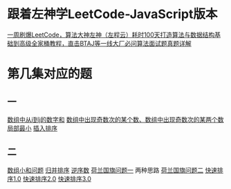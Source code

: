 # 跟着左神学LeetCode-JavaScript版本
[一周刷爆LeetCode，算法大神左神（左程云）耗时100天打造算法与数据结构基础到高级全家桶教程，直击BTAJ等一线大厂必问算法面试题真题详解
](https://www.bilibili.com/video/BV13g41157hK?spm_id_from=333.999.0.0&vd_source=caa0dbc390860e23b7561e77da114463) 
# 第几集对应的题
## 一
[数组中从i到j的数字和](./src/arraySumFrom)
[数组中出现奇数次的某个数、数组中出现奇数次的某两个数](./src/XOR)
[局部最小](./src/partMini)
[插入排序](./src/insertSort)
## 二
[数组小和问题](./src/miniSum)
[归并排序](./src/mergeSort)
[逆序数](./src/arrayRevertCount)
[荷兰国旗问题一](./src/DutchFlag-Q1) 两种思路
[荷兰国旗问题二](./src/DutchFlag-Q2) 
[快速排序1.0](./src/insertSort1.0) 
[快速排序2.0](./src/insertSort2.0) 
[快速排序3.0](./src/insertSort3.0) 
